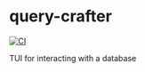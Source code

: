 # query-crafter

[![CI](https://github.com//query-crafter/workflows/CI/badge.svg)](https://github.com//query-crafter/actions)

TUI for interacting with a database
